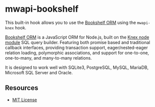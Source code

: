 # mwapi-bookshelf

This built-in hook allows you to use the [Bookshelf ORM](http://bookshelfjs.org/) using the `mwapi-knex` hook.

[Bookshelf ORM](http://bookshelfjs.org/) is a JavaScript ORM for Node.js, built on the [Knex node module](http://knexjs.org/) SQL query builder. Featuring both promise based and traditional callback interfaces, providing transaction support, eager/nested-eager relation loading, polymorphic associations, and support for one-to-one, one-to-many, and many-to-many relations.

It is designed to work well with SQLite3, PostgreSQL, MySQL, MariaDB, Microsoft SQL Server and Oracle.

## Resources

- [MIT License](LICENSE.md)

